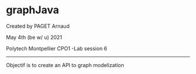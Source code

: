 # graphJava

Created by PAGET Arnaud

May 4th (be w/ u) 2021

Polytech Montpellier
CPO1 -Lab session 6
***
Objectif is to create an API to graph modelization
